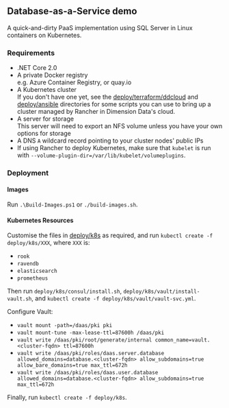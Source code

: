 ## Database-as-a-Service demo

A quick-and-dirty PaaS implementation using SQL Server in Linux containers on Kubernetes.

### Requirements

* .NET Core 2.0
* A private Docker registry  
  e.g. Azure Container Registry, or quay.io
* A Kubernetes cluster  
  If you don't have one yet, see the [deploy/terraform/ddcloud](deploy/terraform/ddcloud) and [deploy/ansible](deploy/ansible) directories for some scripts you can use to bring up a cluster managed by Rancher in Dimension Data's cloud.
* A server for storage  
  This server will need to export an NFS volume unless you have your own options for storage
* A DNS `A` wildcard record pointing to your cluster nodes' public IPs
* If using Rancher to deploy Kubernetes, make sure that `kubelet` is run with `--volume-plugin-dir=/var/lib/kubelet/volumeplugins`.

### Deployment

#### Images

Run `.\Build-Images.ps1` or `./build-images.sh`.

#### Kubernetes Resources

Customise the files in [deploy/k8s](deploy/k8s) as required, and run `kubectl create -f deploy/k8s/XXX`, where `XXX` is:

* `rook`
* `ravendb`
* `elasticsearch`
* `prometheus`

Then run `deploy/k8s/consul/install.sh`, `deploy/k8s/vault/install-vault.sh`, and `kubectl create -f deploy/k8s/vault/vault-svc.yml`.

Configure Vault:

* `vault mount -path=/daas/pki pki`
* `vault mount-tune -max-lease-ttl=87600h /daas/pki`
* `vault write /daas/pki/root/generate/internal common_name=vault.<cluster-fqdn> ttl=87600h`
* `vault write /daas/pki/roles/daas.server.database allowed_domains=database.<cluster-fqdn> allow_subdomains=true allow_bare_domains=true max_ttl=672h`
* `vault write /daas/pki/roles/daas.user.database allowed_domains=database.<cluster-fqdn> allow_subdomains=true max_ttl=672h`

Finally, run `kubectl create -f deploy/k8s`.
